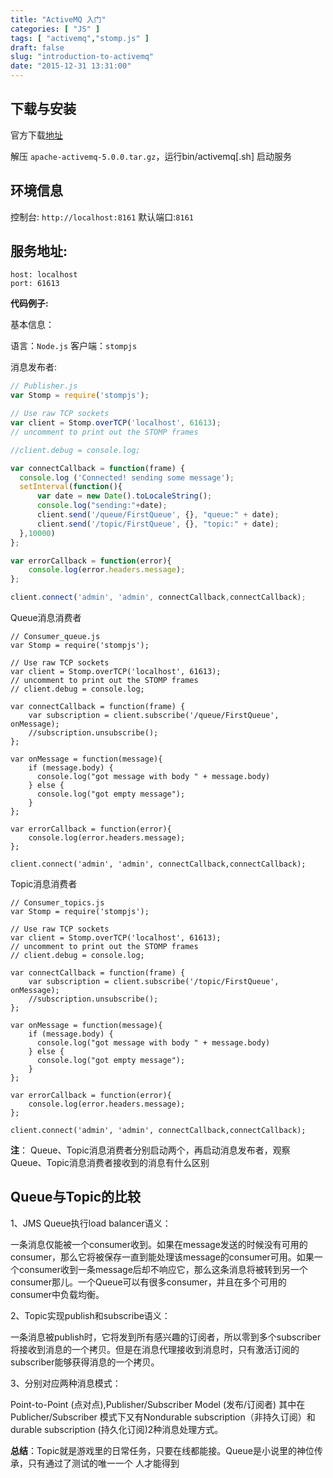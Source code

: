 ```yaml
---
title: "ActiveMQ 入门"
categories: [ "JS" ]
tags: [ "activemq","stomp.js" ]
draft: false
slug: "introduction-to-activemq"
date: "2015-12-31 13:31:00"
---
```


## 下载与安装

官方下载[地址](http://archive.apache.org/dist/activemq/apache-activemq/5.0.0/apache-activemq-5.0.0.tar.gz)

解压 `apache-activemq-5.0.0.tar.gz`，运行bin/activemq[.sh] 启动服务

## 环境信息

控制台: `http://localhost:8161` 默认端口:`8161` 

## 服务地址:
```
host: localhost 
port: 61613
```
**代码例子:**

基本信息：

语言：`Node.js` 
客户端：`stompjs`


<!--more-->


消息发布者:
```javascript
// Publisher.js
var Stomp = require('stompjs');

// Use raw TCP sockets
var client = Stomp.overTCP('localhost', 61613);  
// uncomment to print out the STOMP frames

//client.debug = console.log;

var connectCallback = function(frame) {  
  console.log ('Connected! sending some message');
  setInterval(function(){
      var date = new Date().toLocaleString();
      console.log("sending:"+date);
      client.send('/queue/FirstQueue', {}, "queue:" + date);
      client.send('/topic/FirstQueue', {}, "topic:" + date);
  },10000)
};

var errorCallback = function(error){  
    console.log(error.headers.message);
};

client.connect('admin', 'admin', connectCallback,connectCallback);
``` 
Queue消息消费者
```
// Consumer_queue.js
var Stomp = require('stompjs');

// Use raw TCP sockets
var client = Stomp.overTCP('localhost', 61613);  
// uncomment to print out the STOMP frames
// client.debug = console.log;

var connectCallback = function(frame) {  
    var subscription = client.subscribe('/queue/FirstQueue', onMessage);
    //subscription.unsubscribe();
};

var onMessage = function(message){  
    if (message.body) {
      console.log("got message with body " + message.body)
    } else {
      console.log("got empty message");
    }
};

var errorCallback = function(error){  
    console.log(error.headers.message);
};

client.connect('admin', 'admin', connectCallback,connectCallback); 
```

Topic消息消费者
```
// Consumer_topics.js
var Stomp = require('stompjs');

// Use raw TCP sockets
var client = Stomp.overTCP('localhost', 61613);  
// uncomment to print out the STOMP frames
// client.debug = console.log;

var connectCallback = function(frame) {  
    var subscription = client.subscribe('/topic/FirstQueue', onMessage);
    //subscription.unsubscribe();
};

var onMessage = function(message){  
    if (message.body) {
      console.log("got message with body " + message.body)
    } else {
      console.log("got empty message");
    }
};

var errorCallback = function(error){  
    console.log(error.headers.message);
};

client.connect('admin', 'admin', connectCallback,connectCallback);  
```
**注**： Queue、Topic消息消费者分别启动两个，再启动消息发布者，观察Queue、Topic消息消费者接收到的消息有什么区别

## Queue与Topic的比较

1、JMS Queue执行load balancer语义： 

一条消息仅能被一个consumer收到。如果在message发送的时候没有可用的consumer，那么它将被保存一直到能处理该message的consumer可用。如果一个consumer收到一条message后却不响应它，那么这条消息将被转到另一个consumer那儿。一个Queue可以有很多consumer，并且在多个可用的consumer中负载均衡。

2、Topic实现publish和subscribe语义： 

一条消息被publish时，它将发到所有感兴趣的订阅者，所以零到多个subscriber将接收到消息的一个拷贝。但是在消息代理接收到消息时，只有激活订阅的subscriber能够获得消息的一个拷贝。

3、分别对应两种消息模式： 

Point-to-Point (点对点),Publisher/Subscriber Model (发布/订阅者) 
其中在Publicher/Subscriber 模式下又有Nondurable subscription（非持久订阅）和durable subscription (持久化订阅)2种消息处理方式。

**总结**：Topic就是游戏里的日常任务，只要在线都能接。Queue是小说里的神位传承，只有通过了测试的唯一一个 人才能得到